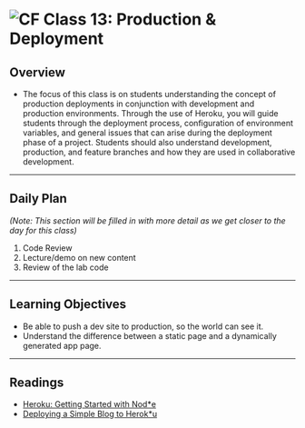 ![CF](https://i.imgur.com/7v5ASc8.png)  Class 13: Production & Deployment
=======
## Overview
<!-- Provide a general overview of the daily concepts and processes that will be covered in lectures and labs -->
- The focus of this class is on students understanding the concept of production deployments in conjunction with development and production environments. Through the use of Heroku, you will guide students through the deployment process, configuration of environment variables, and general issues that can arise during the deployment phase of a project. Students should also understand development, production, and feature branches and how they are used in collaborative development.

---

## Daily Plan

*(Note: This section will be filled in with more detail as we get closer to the day for this class)*
1. Code Review
2. Lecture/demo on new content
3. Review of the lab code

---

## Learning Objectives
<!--
ABCD:
  Audience: Program participants
  Behavior: Expected learning/behavior changes/results
  Condition:
    Circumstances that lead to change/result
    When change/result are expected to occur
  Degree: How much change occurs (%) for how many participants (#)
-->

- Be able to push a dev site to production, so the world can see it.
- Understand the difference between a static page and a dynamically generated app page.

---

## Readings
<!-- List of readings required for this content; readings being completed by the start of this lecture -->

- [Heroku: Getting Started with Nod*e](https://devcenter.heroku.com/articles/getting-started-with-nodejs#introduction)
- [Deploying a Simple Blog to Herok*u](https://howtonode.org/deploy-blog-to-heroku)
